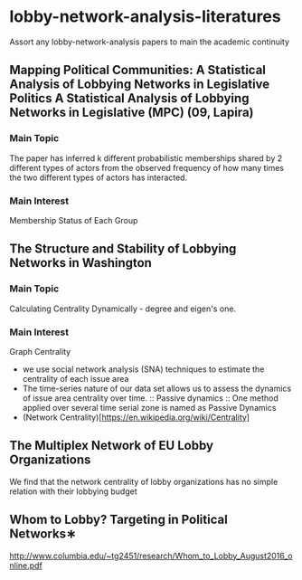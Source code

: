 # lobby-network-analysis-literatures
Assort any lobby-network-analysis papers to main the academic continuity


## Mapping Political Communities: A Statistical Analysis of Lobbying Networks in Legislative Politics A Statistical Analysis of Lobbying Networks in Legislative (MPC) (09, Lapira)
### Main Topic
The paper has inferred k different probabilistic memberships shared by 2 different types of actors from the observed frequency of how many times the two different types of actors has interacted.
### Main Interest
Membership Status of Each Group

## The Structure and Stability of Lobbying Networks in Washington 
### Main Topic
Calculating Centrality Dynamically - degree and eigen's one.
### Main Interest
Graph Centrality

- we use social network analysis (SNA) techniques to estimate the centrality of each issue area
- The time-series nature of our data set allows us to assess the dynamics of issue area centrality over time.
:: Passive dynamics :: One method applied over several time serial zone is named as Passive Dynamics
- (Network Centrality)[https://en.wikipedia.org/wiki/Centrality]

## The Multiplex Network of EU Lobby Organizations
We find that the network centrality of lobby organizations has no simple relation with their lobbying budget

## Whom to Lobby? Targeting in Political Networks∗
http://www.columbia.edu/~tg2451/research/Whom_to_Lobby_August2016_online.pdf
